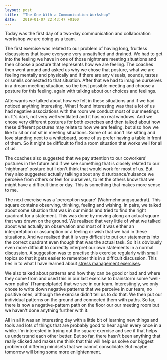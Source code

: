 ```yaml
---
layout: post
title:  "The One With a Communication Workshop"
date:   2019-01-07 22:43:47 +0100
---
```


Today was the first day of a two-day communication and collaboration workshop we are doing as a team.

The first exercise was related to our problem of having long, fruitless discussions that leave everyone very unsatisfied and drained. We had to get into the feeling we have in one of those nightmare meeting situations and then choose a posture that represents how we are feeling. The coaches then went around and asked us why we chose that posture, what we are feeling mentally and physically and if there are any visuals, sounds, tastes or smells connected to that situation. After that we had to imagine ourselves in a dream meeting situation, so the best possible meeting and choose a posture for this feeling, again with talking about our choices and feelings.

Afterwards we talked about how we felt in these situations and if we had noticed anything interesting. What I found interesting was that a lot of us had negative associations with the room we conduct most of our meetings in. It's dark, not very well ventilated and it has no real windows. And we chose very different postures for both exercises and then talked about how these different postures may relate to how we are feeling, but also how we like to sit or not sit in meeting situations. Some of us don't like sitting and love standing next to a whiteboard, some of us prefer having a table in front of them. So it might be difficult to find a room situation that works well for all of us. 

The coaches also suggested that we pay attention to our coworkers' postures in the future and if we see something that is closely related to our 'nightmare' posture but I don't think that would work for most of us. But they also suggested actually talking about any disturbance/nuisance we perceive from others or feel for ourselves, to let the others know that we might have a difficult time or day. This is something that makes more sense to me.

The next exercise was a 'perception square' (Wahrnehmungsquadrat). This square contains observing, thinking, feeling and wishing. In pairs, we talked about some situation that was in our minds and tried to find the right quadrant for a statement. This was done by moving along an actual square that was drawn on the ground. We realised that very little of what we talked about was actually an observation and most of it was either an interpretation or assumption or a feeling or wish that we had in these situations. And we realised that it is very difficult to put our statements into the correct quadrant even though that was the actual task. So it is obviously even more difficult to correctly interpret our own statements in a normal discussion. A suggestion was to practise this exercise regularly with small topics so that it gets easier to remember this in a difficult discussion. This ties in to what I have learned about [stress management exercises](../../../2018/12/05/progressive-muscle-relaxation.html).

We also talked about patterns and how they can be good or bad and where they come from and used this in our last exercise to brainstorm some 'well-worn paths' (Trampelpfade) that we see in our team. Interestingly, we only chose to write down negative patterns that we perceive in our team, no positive ones, although the exercise didn't tell us to do that. We then put our individual patterns on the ground and connected them with paths. So far, there is now a negative-pattern path on the floor our our meeting room but we haven't done anything further with it.

All in all it was an interesting day with a little bit of learning new things and tools and lots of things that are probably good to hear again every once in a while. I'm interested in trying out the square exercise and see if that helps us understand each other better. But so far, there hasn't been anything that really clicked and makes me think that this will help us solve our biggest problem of differing mindsets that we cannot consolidate. But maybe tomorrow will bring some more enlightenment.
